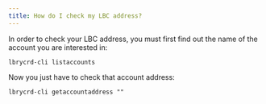 ```yaml
---
title: How do I check my LBC address?
---
```


In order to check your LBC address, you must first find out the name of the account you are interested in:

    lbrycrd-cli listaccounts

Now you just have to check that account address:

    lbrycrd-cli getaccountaddress ""
